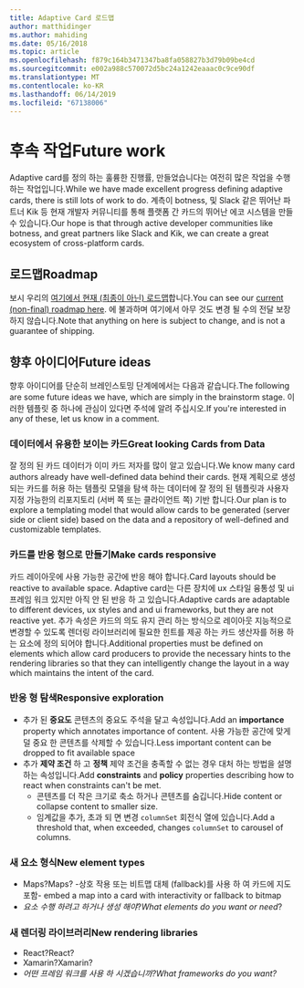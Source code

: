 ```yaml
---
title: Adaptive Card 로드맵
author: matthidinger
ms.author: mahiding
ms.date: 05/16/2018
ms.topic: article
ms.openlocfilehash: f879c164b3471347ba8fa058827b3d79b09be4cd
ms.sourcegitcommit: e002a988c570072d5bc24a1242eaaac0c9ce90df
ms.translationtype: MT
ms.contentlocale: ko-KR
ms.lasthandoff: 06/14/2019
ms.locfileid: "67138006"
---
```

# <a name="future-work"></a><span data-ttu-id="82826-102">후속 작업</span><span class="sxs-lookup"><span data-stu-id="82826-102">Future work</span></span>

<span data-ttu-id="82826-103">Adaptive card를 정의 하는 훌륭한 진행률, 만들었습니다는 여전히 많은 작업을 수행 하는 작업입니다.</span><span class="sxs-lookup"><span data-stu-id="82826-103">While we have made excellent progress defining adaptive cards, there is still lots of work to do.</span></span> <span data-ttu-id="82826-104">계측이 botness, 및 Slack 같은 뛰어난 파트너 Kik 등 현재 개발자 커뮤니티를 통해 플랫폼 간 카드의 뛰어난 에코 시스템을 만들 수 있습니다.</span><span class="sxs-lookup"><span data-stu-id="82826-104">Our hope is that through active developer communities like botness, and great partners like Slack and Kik, we can create a great ecosystem of cross-platform cards.</span></span>

## <a name="roadmap"></a><span data-ttu-id="82826-105">로드맵</span><span class="sxs-lookup"><span data-stu-id="82826-105">Roadmap</span></span>

<span data-ttu-id="82826-106">보시 우리의 [여기에서 현재 (최종이 아닌) 로드맵](https://portal.productboard.com/adaptivecards/1-adaptive-cards-portal/tabs/1-backlog)합니다.</span><span class="sxs-lookup"><span data-stu-id="82826-106">You can see our [current (non-final) roadmap here](https://portal.productboard.com/adaptivecards/1-adaptive-cards-portal/tabs/1-backlog).</span></span> <span data-ttu-id="82826-107">에 불과하며 여기에서 아무 것도 변경 될 수의 전달 보장 하지 않습니다.</span><span class="sxs-lookup"><span data-stu-id="82826-107">Note that anything on here is subject to change, and is not a guarantee of shipping.</span></span>

## <a name="future-ideas"></a><span data-ttu-id="82826-108">향후 아이디어</span><span class="sxs-lookup"><span data-stu-id="82826-108">Future ideas</span></span>

<span data-ttu-id="82826-109">향후 아이디어를 단순히 브레인스토밍 단계에에서는 다음과 같습니다.</span><span class="sxs-lookup"><span data-stu-id="82826-109">The following are some future ideas we have, which are simply in the brainstorm stage.</span></span> <span data-ttu-id="82826-110">이러한 템플릿 중 하나에 관심이 있다면 주석에 알려 주십시오.</span><span class="sxs-lookup"><span data-stu-id="82826-110">If you're interested in any of these, let us know in a comment.</span></span>

### <a name="great-looking-cards-from-data"></a><span data-ttu-id="82826-111">데이터에서 유용한 보이는 카드</span><span class="sxs-lookup"><span data-stu-id="82826-111">Great looking Cards from Data</span></span>

<span data-ttu-id="82826-112">잘 정의 된 카드 데이터가 이미 카드 저자를 많이 알고 있습니다.</span><span class="sxs-lookup"><span data-stu-id="82826-112">We know many card authors already have well-defined data behind their cards.</span></span> <span data-ttu-id="82826-113">현재 계획으로 생성 되는 카드를 허용 하는 템플릿 모델을 탐색 하는 데이터에 잘 정의 된 템플릿과 사용자 지정 가능한의 리포지토리 (서버 쪽 또는 클라이언트 쪽) 기반 합니다.</span><span class="sxs-lookup"><span data-stu-id="82826-113">Our plan is to explore a templating model that would allow cards to be generated (server side or client side) based on the data and a repository of well-defined and customizable templates.</span></span>

### <a name="make-cards-responsive"></a><span data-ttu-id="82826-114">카드를 반응 형으로 만들기</span><span class="sxs-lookup"><span data-stu-id="82826-114">Make cards responsive</span></span>

<span data-ttu-id="82826-115">카드 레이아웃에 사용 가능한 공간에 반응 해야 합니다.</span><span class="sxs-lookup"><span data-stu-id="82826-115">Card layouts should be reactive to available space.</span></span> <span data-ttu-id="82826-116">Adaptive card는 다른 장치에 ux 스타일 융통성 및 ui 프레임 워크 있지만 아직 안 된 반응 하 고 있습니다.</span><span class="sxs-lookup"><span data-stu-id="82826-116">Adaptive cards are adaptable to different devices, ux styles and and ui frameworks, but they are not reactive yet.</span></span> <span data-ttu-id="82826-117">추가 속성은 카드의 의도 유지 관리 하는 방식으로 레이아웃 지능적으로 변경할 수 있도록 렌더링 라이브러리에 필요한 힌트를 제공 하는 카드 생산자를 허용 하는 요소에 정의 되어야 합니다.</span><span class="sxs-lookup"><span data-stu-id="82826-117">Additional properties must be defined on elements which allow card producers to provide the necessary hints to the rendering libraries so that they can intelligently change the layout in a way which maintains the intent of the card.</span></span>

### <a name="responsive-exploration"></a><span data-ttu-id="82826-118">반응 형 탐색</span><span class="sxs-lookup"><span data-stu-id="82826-118">Responsive exploration</span></span>

* <span data-ttu-id="82826-119">추가 된 **중요도** 콘텐츠의 중요도 주석을 달고 속성입니다.</span><span class="sxs-lookup"><span data-stu-id="82826-119">Add an **importance** property which annotates importance of content.</span></span> <span data-ttu-id="82826-120">사용 가능한 공간에 맞게 덜 중요 한 콘텐츠를 삭제할 수 있습니다.</span><span class="sxs-lookup"><span data-stu-id="82826-120">Less important content can be dropped to fit available space</span></span>
* <span data-ttu-id="82826-121">추가 **제약 조건** 하 고 **정책** 제약 조건을 충족할 수 없는 경우 대처 하는 방법을 설명 하는 속성입니다.</span><span class="sxs-lookup"><span data-stu-id="82826-121">Add **constraints** and **policy** properties describing how to react when constraints can't be met.</span></span> 
  * <span data-ttu-id="82826-122">콘텐츠를 더 작은 크기로 축소 하거나 콘텐츠를 숨깁니다.</span><span class="sxs-lookup"><span data-stu-id="82826-122">Hide content or collapse content to smaller size.</span></span>
  * <span data-ttu-id="82826-123">임계값을 추가, 초과 되 면 변경 `columnSet` 회전식 열에 있습니다.</span><span class="sxs-lookup"><span data-stu-id="82826-123">Add a threshold that, when exceeded, changes `columnSet` to carousel of columns.</span></span>

### <a name="new-element-types"></a><span data-ttu-id="82826-124">새 요소 형식</span><span class="sxs-lookup"><span data-stu-id="82826-124">New element types</span></span>

* <span data-ttu-id="82826-125">Maps?</span><span class="sxs-lookup"><span data-stu-id="82826-125">Maps?</span></span> <span data-ttu-id="82826-126">-상호 작용 또는 비트맵 대체 (fallback)를 사용 하 여 카드에 지도 포함</span><span class="sxs-lookup"><span data-stu-id="82826-126">- embed a map into a card with interactivity or fallback to bitmap</span></span>
* <span data-ttu-id="82826-127">*요소 수행 하려고 하거나 생성 해야*?</span><span class="sxs-lookup"><span data-stu-id="82826-127">*What elements do you want or need*?</span></span>

### <a name="new-rendering-libraries"></a><span data-ttu-id="82826-128">새 렌더링 라이브러리</span><span class="sxs-lookup"><span data-stu-id="82826-128">New rendering libraries</span></span>

* <span data-ttu-id="82826-129">React?</span><span class="sxs-lookup"><span data-stu-id="82826-129">React?</span></span>
* <span data-ttu-id="82826-130">Xamarin?</span><span class="sxs-lookup"><span data-stu-id="82826-130">Xamarin?</span></span>
* <span data-ttu-id="82826-131">*어떤 프레임 워크를 사용 하 시겠습니까?*</span><span class="sxs-lookup"><span data-stu-id="82826-131">*What frameworks do you want?*</span></span>
